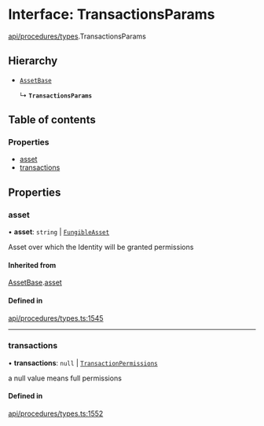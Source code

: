 # Interface: TransactionsParams

[api/procedures/types](../wiki/api.procedures.types).TransactionsParams

## Hierarchy

- [`AssetBase`](../wiki/api.procedures.types.AssetBase)

  ↳ **`TransactionsParams`**

## Table of contents

### Properties

- [asset](../wiki/api.procedures.types.TransactionsParams#asset)
- [transactions](../wiki/api.procedures.types.TransactionsParams#transactions)

## Properties

### asset

• **asset**: `string` \| [`FungibleAsset`](../wiki/api.entities.Asset.Fungible.FungibleAsset)

Asset over which the Identity will be granted permissions

#### Inherited from

[AssetBase](../wiki/api.procedures.types.AssetBase).[asset](../wiki/api.procedures.types.AssetBase#asset)

#### Defined in

[api/procedures/types.ts:1545](https://github.com/PolymeshAssociation/polymesh-sdk/blob/88db4a91/src/api/procedures/types.ts#L1545)

___

### transactions

• **transactions**: ``null`` \| [`TransactionPermissions`](../wiki/api.entities.types.TransactionPermissions)

a null value means full permissions

#### Defined in

[api/procedures/types.ts:1552](https://github.com/PolymeshAssociation/polymesh-sdk/blob/88db4a91/src/api/procedures/types.ts#L1552)
